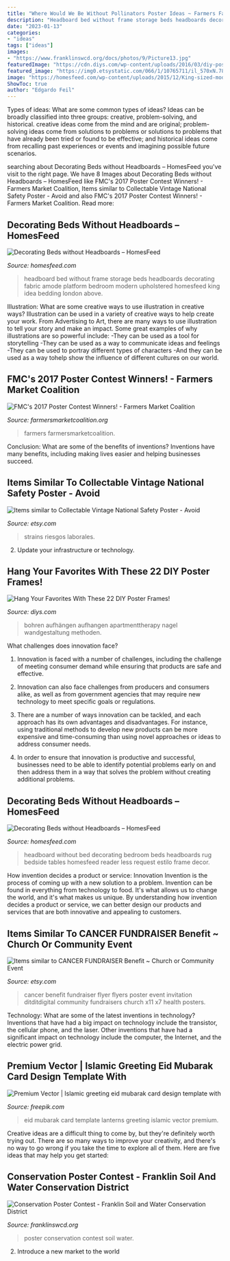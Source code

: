 ```yaml
---
title: "Where Would We Be Without Pollinators Poster Ideas ~ Farmers Farmersmarketcoalition"
description: "Headboard bed without frame storage beds headboards decorating fabric amode platform bedroom modern upholstered homesfeed king idea bedding london above"
date: "2023-01-13"
categories:
- "ideas"
tags: ["ideas"]
images:
- "https://www.franklinswcd.org/docs/photos/9/Picture13.jpg"
featuredImage: "https://cdn.diys.com/wp-content/uploads/2016/03/diy-poster-frames.jpg"
featured_image: "https://img0.etsystatic.com/066/1/10765711/il_570xN.787695978_1w8j.jpg"
image: "https://homesfeed.com/wp-content/uploads/2015/12/King-sized-modern-bed-without-headboard-round-top-bedside-tables-in-black-finish-wall-mounted-bookshelf-in-white-red-rund-bedroom-rug-and-small-white-bedroom-mat.jpg"
ShowToc: true
author: "Edgardo Feil"
---
```



Types of ideas: What are some common types of ideas?
Ideas can be broadly classified into three groups: creative, problem-solving, and historical. creative ideas come from the mind and are original; problem-solving ideas come from solutions to problems or solutions to problems that have already been tried or found to be effective; and historical ideas come from recalling past experiences or events and imagining possible future scenarios.

	

		
searching about Decorating Beds without Headboards – HomesFeed you've visit to the right page. We have 8 Images about Decorating Beds without Headboards – HomesFeed like FMC&#039;s 2017 Poster Contest Winners! - Farmers Market Coalition, Items similar to Collectable Vintage National Safety Poster - Avoid and also FMC&#039;s 2017 Poster Contest Winners! - Farmers Market Coalition. Read more:
		
    
## Decorating Beds Without Headboards – HomesFeed

<img loading=lazy src="https://homesfeed.com/wp-content/uploads/2015/12/Modern-bed-without-headboard-idea-with-white-bedding-and-yellow-accent-pillows-.jpg" onerror="this.onerror=null;this.src='https://tse2.mm.bing.net/th?id=OIP.Yj0d0qf9Dxx1E78zlxo2AQHaHa&amp;pid=15.1';" alt="Decorating Beds without Headboards – HomesFeed">

_Source: homesfeed.com_

>headboard bed without frame storage beds headboards decorating fabric amode platform bedroom modern upholstered homesfeed king idea bedding london above. 

	

Illustration: What are some creative ways to use illustration in creative ways?
Illustration can be used in a variety of creative ways to help create your work. From Advertising to Art, there are many ways to use illustration to tell your story and make an impact. Some great examples of why illustrations are so powerful include: 
-They can be used as a tool for storytelling 
-They can be used as a way to communicate ideas and feelings 
-They can be used to portray different types of characters 
-And they can be used as a way tohelp show the influence of different cultures on our world.

    
## FMC&#039;s 2017 Poster Contest Winners! - Farmers Market Coalition

<img loading=lazy src="https://farmersmarketcoalition.org/wp-content/uploads/2017/08/McMinnvilleOR_PDFBlack-Crop.jpg" onerror="this.onerror=null;this.src='https://tse4.mm.bing.net/th?id=OIP.ddjGOnSyjX5vuOZFrcYYXAHaLO&amp;pid=15.1';" alt="FMC&#039;s 2017 Poster Contest Winners! - Farmers Market Coalition">

_Source: farmersmarketcoalition.org_

>farmers farmersmarketcoalition. 

	

Conclusion: What are some of the benefits of inventions?
Inventions have many benefits, including making lives easier and helping businesses succeed.

    
## Items Similar To Collectable Vintage National Safety Poster - Avoid

<img loading=lazy src="https://img0.etsystatic.com/000/0/6220374/il_570xN.295299414.jpg" onerror="this.onerror=null;this.src='https://tse3.mm.bing.net/th?id=OIP.cJI8rfQXg2xhk0DxJBUhCQHaKP&amp;pid=15.1';" alt="Items similar to Collectable Vintage National Safety Poster - Avoid">

_Source: etsy.com_

>strains riesgos laborales. 

	

2. Update your infrastructure or technology.

    
## Hang Your Favorites With These 22 DIY Poster Frames!

<img loading=lazy src="https://cdn.diys.com/wp-content/uploads/2016/03/diy-poster-frames.jpg" onerror="this.onerror=null;this.src='https://tse1.mm.bing.net/th?id=OIP.b96PGTyOg05RAFf2N-29ZwHaLI&amp;pid=15.1';" alt="Hang Your Favorites With These 22 DIY Poster Frames!">

_Source: diys.com_

>bohren aufhängen aufhangen apartmenttherapy nagel wandgestaltung methoden. 

	

What challenges does innovation face?
1. Innovation is faced with a number of challenges, including the challenge of meeting consumer demand while ensuring that products are safe and effective.
2. Innovation can also face challenges from producers and consumers alike, as well as from government agencies that may require new technology to meet specific goals or regulations.

3. There are a number of ways innovation can be tackled, and each approach has its own advantages and disadvantages. For instance, using traditional methods to develop new products can be more expensive and time-consuming than using novel approaches or ideas to address consumer needs.

4. In order to ensure that innovation is productive and successful, businesses need to be able to identify potential problems early on and then address them in a way that solves the problem without creating additional problems.

    
## Decorating Beds Without Headboards – HomesFeed

<img loading=lazy src="https://homesfeed.com/wp-content/uploads/2015/12/King-sized-modern-bed-without-headboard-round-top-bedside-tables-in-black-finish-wall-mounted-bookshelf-in-white-red-rund-bedroom-rug-and-small-white-bedroom-mat.jpg" onerror="this.onerror=null;this.src='https://tse1.mm.bing.net/th?id=OIP.kUHUogVlvsM9uwbd0hoG1QHaF7&amp;pid=15.1';" alt="Decorating Beds without Headboards – HomesFeed">

_Source: homesfeed.com_

>headboard without bed decorating bedroom beds headboards rug bedside tables homesfeed reader less request estilo frame decor. 

	

How invention decides a product or service: Innovation
Invention is the process of coming up with a new solution to a problem. Invention can be found in everything from technology to food. It's what allows us to change the world, and it's what makes us unique. By understanding how invention decides a product or service, we can better design our products and services that are both innovative and appealing to customers.

    
## Items Similar To CANCER FUNDRAISER Benefit ~ Church Or Community Event

<img loading=lazy src="https://img0.etsystatic.com/066/1/10765711/il_570xN.787695978_1w8j.jpg" onerror="this.onerror=null;this.src='https://tse1.mm.bing.net/th?id=OIP.KiRx2fJ1fUOZ1cw7tYVNagHaKX&amp;pid=15.1';" alt="Items similar to CANCER FUNDRAISER Benefit ~ Church or Community Event">

_Source: etsy.com_

>cancer benefit fundraiser flyer flyers poster event invitation ditditdigital community fundraisers church x11 x7 health posters. 

	

Technology: What are some of the latest inventions in technology?
Inventions that have had a big impact on technology include the transistor, the cellular phone, and the laser. Other inventions that have had a significant impact on technology include the computer, the Internet, and the electric power grid.

    
## Premium Vector | Islamic Greeting Eid Mubarak Card Design Template With

<img loading=lazy src="https://image.freepik.com/free-vector/islamic-greeting-eid-mubarak-card-design-template-with-beautiful-lanterns_117489-154.jpg" onerror="this.onerror=null;this.src='https://tse4.mm.bing.net/th?id=OIP.KLq-ZLhOzY_dl0UgYlAOkAHaHZ&amp;pid=15.1';" alt="Premium Vector | Islamic greeting eid mubarak card design template with">

_Source: freepik.com_

>eid mubarak card template lanterns greeting islamic vector premium. 

	

Creative ideas are a difficult thing to come by, but they're definitely worth trying out. There are so many ways to improve your creativity, and there's no way to go wrong if you take the time to explore all of them. Here are five ideas that may help you get started: 

    
## Conservation Poster Contest - Franklin Soil And Water Conservation District

<img loading=lazy src="https://www.franklinswcd.org/docs/photos/9/Picture13.jpg" onerror="this.onerror=null;this.src='https://tse4.mm.bing.net/th?id=OIP.XCA_ubbOruYO9o0wKEzPnQHaJo&amp;pid=15.1';" alt="Conservation Poster Contest - Franklin Soil and Water Conservation District">

_Source: franklinswcd.org_

>poster conservation contest soil water. 

	

2. Introduce a new market to the world 

